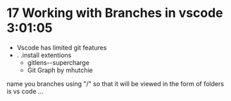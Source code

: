 # 17 Working with Branches in vscode   3:01:05


- Vscode has limited git features 
- . .install extentions
    - gitlens--supercharge
    - Git Graph by mhutchie


name you branches using   "/" so that it will be viewed in the form of folders is vs code ...